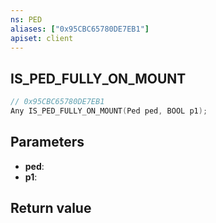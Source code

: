 ```yaml
---
ns: PED
aliases: ["0x95CBC65780DE7EB1"]
apiset: client
---
```

## IS_PED_FULLY_ON_MOUNT

```c
// 0x95CBC65780DE7EB1
Any IS_PED_FULLY_ON_MOUNT(Ped ped, BOOL p1);
```


## Parameters
* **ped**:
* **p1**:

## Return value
